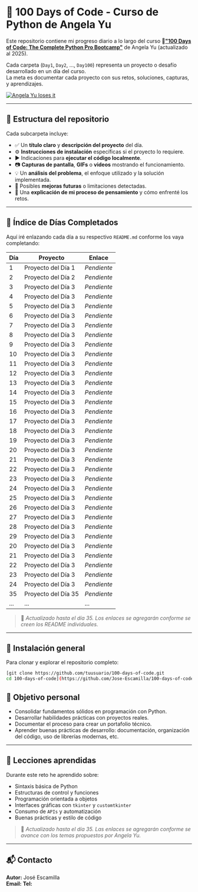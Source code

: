 # 🐍 100 Days of Code - Curso de Python de Angela Yu

Este repositorio contiene mi progreso diario a lo largo del curso 🔗[**"100 Days of Code: The Complete Python Pro Bootcamp"**](https://www.udemy.com/course/100-days-of-code/?srsltid=AfmBOoqXNp44AZo_nD8_QYPr7c2X3pqRs4ibJuQM2gFKR36XMr9y_pvI&couponCode=ST21MT30625G2) de Angela Yu (actualizado al 2025). 

Cada carpeta (`Day1`, `Day2`, ..., `Day100`) representa un proyecto o desafío desarrollado en un día del curso.  
La meta es documentar cada proyecto con sus retos, soluciones, capturas, y aprendizajes.

[![Angela Yu loses it]([https://media.giphy.com/media/3o7aD2saalBwwftBIY/giphy.gif)](https://www.youtube.com/watch?v=wspbXSjRlCs](https://media0.giphy.com/media/v1.Y2lkPTc5MGI3NjExYWI0dW04Z3Rlb2d5ajNkYW0zbDdmaWRiYnBqN283ZHQwN3AzdTB2eCZlcD12MV9pbnRlcm5hbF9naWZfYnlfaWQmY3Q9Zw/fAEiOlZvmv9pCQPlqz/giphy.gif))


---

## 📁 Estructura del repositorio

Cada subcarpeta incluye:

- ✅ Un **título claro** y **descripción del proyecto** del día.
- ⚙️ **Instrucciones de instalación** específicas si el proyecto lo requiere.
- ▶️ Indicaciones para **ejecutar el código localmente**.
- 📷 **Capturas de pantalla**, **GIFs** o **videos** mostrando el funcionamiento.
- 💡 Un **análisis del problema**, el enfoque utilizado y la solución implementada.
- 🚀 Posibles **mejoras futuras** o limitaciones detectadas.
- 🧠 Una **explicación de mi proceso de pensamiento** y cómo enfrenté los retos.

---

## 📌 Índice de Días Completados

Aquí iré enlazando cada día a su respectivo `README.md` conforme los vaya completando:

| Día | Proyecto | Enlace |
|-----|----------|--------|
| 1   | Proyecto del Día 1 | _Pendiente_ |
| 2   | Proyecto del Día 2 | _Pendiente_ |
| 3   | Proyecto del Día 3 | _Pendiente_ |
| 4   | Proyecto del Día 3 | _Pendiente_ |
| 5   | Proyecto del Día 3 | _Pendiente_ |
| 6   | Proyecto del Día 3 | _Pendiente_ |
| 7   | Proyecto del Día 3 | _Pendiente_ |
| 8   | Proyecto del Día 3 | _Pendiente_ |
| 9   | Proyecto del Día 3 | _Pendiente_ |
| 10   | Proyecto del Día 3 | _Pendiente_ |
| 11   | Proyecto del Día 3 | _Pendiente_ |
| 12   | Proyecto del Día 3 | _Pendiente_ |
| 13   | Proyecto del Día 3 | _Pendiente_ |
| 14   | Proyecto del Día 3 | _Pendiente_ |
| 15   | Proyecto del Día 3 | _Pendiente_ |
| 16   | Proyecto del Día 3 | _Pendiente_ |
| 17   | Proyecto del Día 3 | _Pendiente_ |
| 18   | Proyecto del Día 3 | _Pendiente_ |
| 19   | Proyecto del Día 3 | _Pendiente_ |
| 20   | Proyecto del Día 3 | _Pendiente_ |
| 21   | Proyecto del Día 3 | _Pendiente_ |
| 22   | Proyecto del Día 3 | _Pendiente_ |
| 23   | Proyecto del Día 3 | _Pendiente_ |
| 24   | Proyecto del Día 3 | _Pendiente_ |
| 25   | Proyecto del Día 3 | _Pendiente_ |
| 26   | Proyecto del Día 3 | _Pendiente_ |
| 27   | Proyecto del Día 3 | _Pendiente_ |
| 28   | Proyecto del Día 3 | _Pendiente_ |
| 29   | Proyecto del Día 3 | _Pendiente_ |
| 20   | Proyecto del Día 3 | _Pendiente_ |
| 21   | Proyecto del Día 3 | _Pendiente_ |
| 22   | Proyecto del Día 3 | _Pendiente_ |
| 23   | Proyecto del Día 3 | _Pendiente_ |
| 24   | Proyecto del Día 3 | _Pendiente_ |
| 35  | Proyecto del Día 35 | _Pendiente_ |
| ... | ... | ... |

> 📌 *Actualizado hasta el día 35. Los enlaces se agregarán conforme se creen los README individuales.*

---
## 🔧 Instalación general

Para clonar y explorar el repositorio completo:

```bash
[git clone https://github.com/tuusuario/100-days-of-code.git
cd 100-days-of-code](https://github.com/Jose-Escamilla/100-days-of-code.git)
```
## 🌱 Objetivo personal

- Consolidar fundamentos sólidos en programación con Python.
- Desarrollar habilidades prácticas con proyectos reales.
- Documentar el proceso para crear un portafolio técnico.
- Aprender buenas prácticas de desarrollo: documentación, organización del código, uso de librerías modernas, etc.

---

## 🧠 Lecciones aprendidas

Durante este reto he aprendido sobre:

- Sintaxis básica de Python
- Estructuras de control y funciones
- Programación orientada a objetos
- Interfaces gráficas con `tkinter` y `customtkinter`
- Consumo de `APIs` y automatización
- Buenas prácticas y estilo de código


> 📌 *Actualizado hasta el día 35. Las enlaces se agregarán conforme se avance con los temas propuestos por Angela Yu.*

---

## 📬 Contacto

**Autor:** José Escamilla  
**Email:** 
**Tel:**
